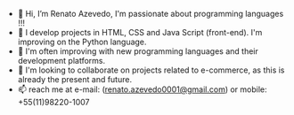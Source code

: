 - 👋 Hi, I’m Renato Azevedo, I'm passionate about programming languages !!!
- 👀 I develop projects in HTML, CSS and Java Script (front-end). I'm improving on the Python language.
- 🌱 I'm often improving with new programming languages and their development platforms.
- 💞️ I'm looking to collaborate on projects related to e-commerce, as this is already the present and future.
- 📫 reach me at e-mail: (renato.azevedo0001@gmail.com) or mobile: +55(11)98220-1007
